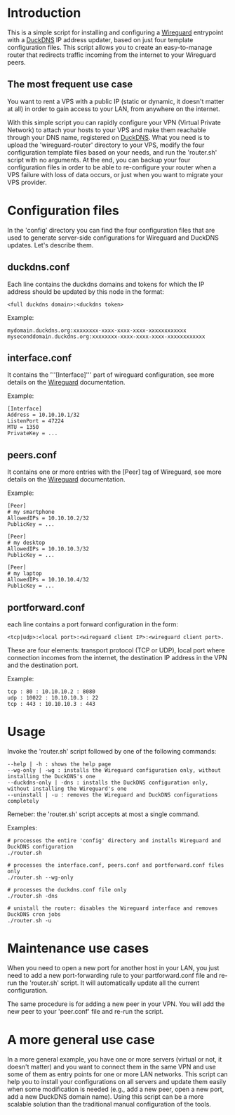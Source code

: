 # Introduction
This is a simple script for installing and configuring a [Wireguard](https://www.wireguard.com/) entrypoint with a [DuckDNS](https://www.duckdns.org/) IP address updater, based on just four template configuration files.
This script allows you to create an easy-to-manage router that redirects traffic incoming from the internet to your Wireguard peers.

## The most frequent use case
You want to rent a VPS with a public IP (static or dynamic, it doesn't matter at all) in order to gain access to your LAN, from anywhere on the internet.

With this simple script you can rapidly configure your VPN (Virtual Private Network) to attach your hosts to your VPS and make them reachable through your DNS name, registered on [DuckDNS](https://www.duckdns.org/). What you need is to upload the 'wireguard-router' directory to your VPS, modify the four configuration template files based on your needs, and run the 'router.sh' script with no arguments. At the end, you can backup your four configuration files in order to be able to re-configure your router when a VPS failure with loss of data occurs, or just when you want to migrate your VPS provider.

# Configuration files
In the 'config' directory you can find the four configuration files that are used to generate server-side configurations for Wireguard and DuckDNS updates. Let's describe them.

## duckdns.conf
Each line contains the duckdns domains and tokens for which the IP address should be updated by this node in the format:
    
    <full duckdns domain>:<duckdns token>

Example:

    mydomain.duckdns.org:xxxxxxxx-xxxx-xxxx-xxxx-xxxxxxxxxxxx
    myseconddomain.duckdns.org:xxxxxxxx-xxxx-xxxx-xxxx-xxxxxxxxxxxx

## interface.conf
It contains the ́'''[Interface]''' part of wireguard configuration, see more details on the [Wireguard](https://www.wireguard.com/)  documentation.

Example:

    [Interface]
    Address = 10.10.10.1/32
    ListenPort = 47224
    MTU = 1350
    PrivateKey = ...
	
## peers.conf
It contains one or more entries with the [Peer] tag of Wireguard, see more details on the [Wireguard](https://www.wireguard.com/) documentation.

Example:

    [Peer]
    # my smartphone
    AllowedIPs = 10.10.10.2/32
    PublicKey = ...

    [Peer]
    # my desktop
    AllowedIPs = 10.10.10.3/32
    PublicKey = ...

    [Peer]
    # my laptop
    AllowedIPs = 10.10.10.4/32
    PublicKey = ...
	
## portforward.conf
each line contains a port forward configuration in the form:

    <tcp|udp>:<local port>:<wireguard client IP>:<wireguard client port>.

These are four elements: transport protocol (TCP or UDP), local port where connection incomes from the internet, the destination IP address in the VPN and the destination port.

Example:

    tcp : 80 : 10.10.10.2 : 8080
    udp : 10022 : 10.10.10.3 : 22
    tcp : 443 : 10.10.10.3 : 443

# Usage
Invoke the 'router.sh' script followed by one of the following commands:

    --help | -h : shows the help page
	--wg-only | -wg : installs the Wireguard configuration only, without installing the DuckDNS's one
	--duckdns-only | -dns : installs the DuckDNS configuration only, without installing the Wireguard's one
	--uninstall | -u : removes the Wireguard and DuckDNS configurations completely

Remeber: the 'router.sh' script accepts at most a single command.

Examples:

    # processes the entire 'config' directory and installs Wireguard and DuckDNS configuration
    ./router.sh

    # processes the interface.conf, peers.conf and portforward.conf files only
    ./router.sh --wg-only

    # processes the duckdns.conf file only
    ./router.sh -dns

    # unistall the router: disables the Wireguard interface and removes DuckDNS cron jobs
    ./router.sh -u

# Maintenance use cases
When you need to open a new port for another host in your LAN, you just need to add a new port-forwarding rule to your partforward.conf file and re-run the 'router.sh' script. It will automatically update all the current configuration.

The same procedure is for adding a new peer in your VPN. You will add the new peer to your 'peer.conf' file and re-run the script.

# A more general use case
In a more general example, you have one or more servers (virtual or not, it doesn't matter) and you want to connect them in the same VPN and use some of them as entry points for one or more LAN networks. This script can help you to install your configurations on all servers and update them easily when some modification is needed (e.g., add a new peer, open a new port, add a new DuckDNS domain name). Using this script can be a more scalable solution than the traditional manual configuration of the tools.

